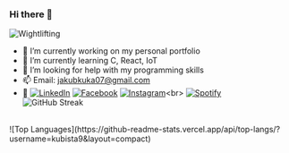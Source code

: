 ### Hi there 👋
![Wightlifting]([url_to_gif.gif](https://lottiefiles.com/animations/gym-2-APYc0uwjDj))

- 🔭 I’m currently working on my personal portfolio
- 🌱 I’m currently learning C, React, IoT
- 🤔 I’m looking for help with my programming skills 
- 📫 Email: jakubkuka07@gmail.com
- 👀 [![LinkedIn](https://img.shields.io/badge/LinkedIn-0077B5?style=for-the-badge&logo=linkedin&logoColor=white)](https://www.linkedin.com/in/[yourLinkedInProfile](https://www.linkedin.com/in/jakub-kuka/)/)
[![Facebook](https://img.shields.io/badge/Facebook-1877F2?style=for-the-badge&logo=facebook&logoColor=white)](https://www.facebook.com/[yourFacebookProfile](https://www.facebook.com/jakub.kuka.5/))
[![Instagram](https://img.shields.io/badge/Instagram-E4405F?style=for-the-badge&logo=instagram&logoColor=white)](https://www.instagram.com/[yourInstagramProfile](https://www.instagram.com/jakubkuka/)/)<br>
[![Spotify](https://novatorem.vercel.app/api/spotify)](https://open.spotify.com/user/vnxxz3vngx7mq0co4qh7c8q6x)<br>
![GitHub Streak](http://github-readme-streak-stats.herokuapp.com?user=kubista9)
<br>
![Top Languages](https://github-readme-stats.vercel.app/api/top-langs/?username=kubista9&layout=compact)
<br>





